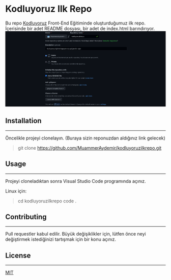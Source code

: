 # Kodluyoruz Ilk Repo
Bu repo [Kodluyoruz](https://kodluyoruz.org/tr/kodluyoruz/) Front-End Eğitiminde oluşturduğumuz ilk repo. İçerisinde bir adet README dosyası, bir adet de index.html barındırıyor.
![github_page](/figures/github.png)

## Installation
---
Öncelikle projeyi clonelayın. (Buraya sizin reponuzdan aldığınız link gelecek)
> git clone https://github.com/MuammerAydemir/kodluyoruzilkrepo.git

## Usage
---
Projeyi cloneladıktan sonra Visual Studio Code programında açınız.

Linux için:

> cd kodluyoruzilkrepo
> code .

## Contributing
***
Pull requestler kabul edilir. Büyük değişiklikler için, lütfen önce neyi değiştirmek istediğinizi tartışmak için bir konu açınız.

## License
***
[MIT](https://choosealicense.com/licenses/mit/)